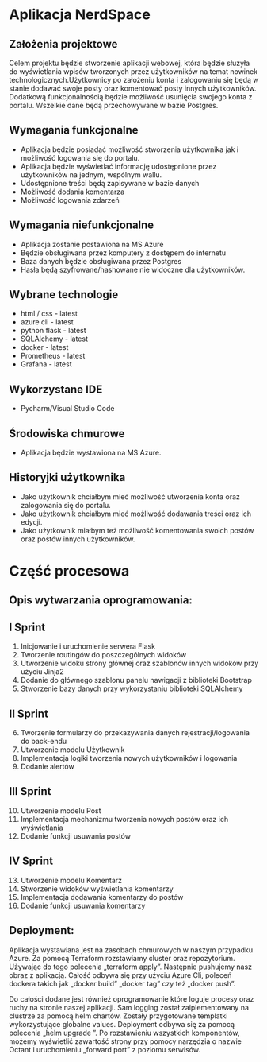 # Aplikacja NerdSpace

## Założenia projektowe

Celem projektu będzie stworzenie aplikacji webowej, która będzie służyła do wyświetlania wpisów tworzonych przez użytkowników na temat nowinek technologicznych.Użytkownicy po założeniu konta i zalogowaniu się będą w stanie dodawać swoje posty oraz komentować posty innych użytkowników. Dodatkową funkcjonalnością będzie możliwość usunięcia swojego konta z portalu. Wszelkie dane będą przechowywane w bazie Postgres.

## Wymagania funkcjonalne

- Aplikacja będzie posiadać możliwość stworzenia użytkownika jak i możliwość logowania się
do portalu.
- Aplikacja będzie wyświetlać informację udostępnione przez użytkowników na jednym,
wspólnym wallu.
- Udostępnione treści będą zapisywane w bazie danych
- Możliwość dodania komentarza
- Możliwość logowania zdarzeń

## Wymagania niefunkcjonalne
- Aplikacja zostanie postawiona na MS Azure
- Będzie obsługiwana przez komputery z dostępem do internetu
- Baza danych będzie obsługiwana przez Postgres
- Hasła będą szyfrowane/hashowane nie widoczne dla użytkowników.
 
## Wybrane technologie
- html / css - latest
- azure cli - latest
- python flask - latest
- SQLAlchemy - latest
- docker - latest
- Prometheus - latest
- Grafana - latest

## Wykorzystane IDE
- Pycharm/Visual Studio Code


## Środowiska chmurowe
- Aplikacja będzie wystawiona na MS Azure.

## Historyjki użytkownika

- Jako użytkownik chciałbym mieć możliwość utworzenia konta oraz zalogowania się do
portalu.
- Jako użytkownik chciałbym mieć możliwość dodawania treści oraz ich edycji.
- Jako użytkownik miałbym też możliwość komentowania swoich postów oraz postów
innych użytkowników.

# Część procesowa

## Opis wytwarzania oprogramowania: 
## I Sprint
1. Inicjowanie i uruchomienie serwera Flask 
2. Tworzenie routingów do poszczególnych widoków
3. Utworzenie widoku strony głównej oraz szablonów innych widoków przy użyciu Jinja2
4. Dodanie do głównego szablonu panelu nawigacji z biblioteki Bootstrap
5. Stworzenie bazy danych przy wykorzystaniu biblioteki SQLAlchemy
## II Sprint
6. Tworzenie formularzy do przekazywania danych rejestracji/logowania do back-endu
7. Utworzenie modelu Użytkownik 
8. Implementacja logiki tworzenia nowych użytkowników i logowania
9. Dodanie alertów
## III Sprint
10. Utworzenie modelu Post
11. Implementacja mechanizmu tworzenia nowych postów oraz ich wyświetlania
12. Dodanie funkcji usuwania postów
## IV Sprint
13. Utworzenie modelu Komentarz
14. Stworzenie widoków wyświetlania komentarzy
15. Implementacja dodawania komentarzy do postów
16. Dodanie funkcji usuwania komentarzy

## Deployment:
Aplikacja wystawiana jest na zasobach chmurowych w naszym przypadku Azure. 
Za pomocą Terraform rozstawiamy cluster oraz repozytorium. Używając do tego polecenia „terraform apply”.  Następnie pushujemy nasz obraz z aplikacją. 
Całość odbywa się przy użyciu Azure Cli, poleceń dockera takich jak „docker build” „docker tag” czy też „docker push”. 

Do całości dodane jest również oprogramowanie które loguje procesy oraz ruchy na stronie naszej aplikacji. Sam logging został zaiplementowany na clustrze za pomocą helm chartów. 
Zostały przygotowane templatki wykorzystujące globalne values. Deployment odbywa się za pomocą polecenia „helm upgrade <nazwa namespace> <nazwa repo>”.
Po rozstawieniu wszystkich komponentów, możemy wyświetlić zawartość strony przy pomocy narzędzia o nazwie Octant i uruchomieniu „forward port” z poziomu serwisów. 

